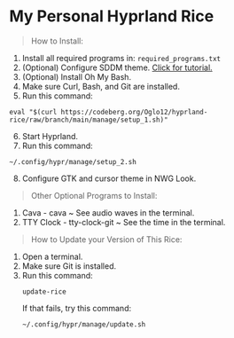 # My Personal Hyprland Rice
> How to Install:
  1. Install all required programs in: `required_programs.txt`
  2. (Optional) Configure SDDM theme. [Click for tutorial.](https://linuxconfig.org/how-to-customize-the-sddm-display-manager-on-linux)
  3. (Optional) Install Oh My Bash.
  4. Make sure Curl, Bash, and Git are installed.
  5. Run this command: 
  ```
  eval "$(curl https://codeberg.org/Oglo12/hyprland-rice/raw/branch/main/manage/setup_1.sh)"
  ```
  6. Start Hyprland.
  7. Run this command:
  ```
  ~/.config/hypr/manage/setup_2.sh
  ```
  8. Configure GTK and cursor theme in NWG Look.

> Other Optional Programs to Install:
  1. Cava - cava ~ See audio waves in the terminal.
  2. TTY Clock - tty-clock-git ~ See the time in the terminal.

> How to Update your Version of This Rice:
  1. Open a terminal.
  2. Make sure Git is installed.
  3. Run this command:
     ```
     update-rice
     ```
     If that fails, try this command:
     ```
     ~/.config/hypr/manage/update.sh
     ```